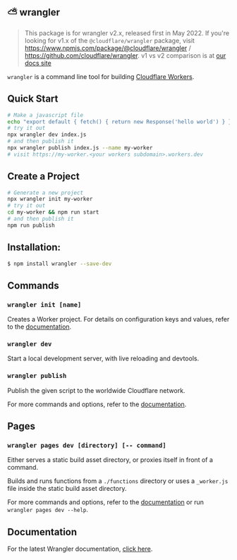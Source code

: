 ## ⛅️ wrangler

> This package is for wrangler v2.x, released first in May 2022. If you're looking for v1.x of the `@cloudflare/wrangler` package, visit https://www.npmjs.com/package/@cloudflare/wrangler / https://github.com/cloudflare/wrangler.  v1 vs v2 comparison is at [our docs site](https://developers.cloudflare.com/workers/wrangler/compare-v1-v2/)

`wrangler` is a command line tool for building [Cloudflare Workers](https://workers.cloudflare.com/).

## Quick Start

```bash
# Make a javascript file
echo "export default { fetch() { return new Response('hello world') } }" > index.js
# try it out
npx wrangler dev index.js
# and then publish it
npx wrangler publish index.js --name my-worker
# visit https://my-worker.<your workers subdomain>.workers.dev
```

## Create a Project

```bash
# Generate a new project
npx wrangler init my-worker
# try it out
cd my-worker && npm run start
# and then publish it
npm run publish
```

## Installation:

```bash
$ npm install wrangler --save-dev
```

## Commands

### `wrangler init [name]`

Creates a Worker project. For details on configuration keys and values, refer to the [documentation](https://developers.cloudflare.com/workers/cli-wrangler/configuration).

### `wrangler dev`

Start a local development server, with live reloading and devtools.

### `wrangler publish`

Publish the given script to the worldwide Cloudflare network.

For more commands and options, refer to the [documentation](https://developers.cloudflare.com/workers/cli-wrangler/commands).

## Pages

### `wrangler pages dev [directory] [-- command]`

Either serves a static build asset directory, or proxies itself in front of a command.

Builds and runs functions from a `./functions` directory or uses a `_worker.js` file inside the static build asset directory.

For more commands and options, refer to the [documentation](https://developers.cloudflare.com/pages/platform/functions#develop-and-preview-locally) or run `wrangler pages dev --help`.

## Documentation

For the latest Wrangler documentation, [click here](https://developers.cloudflare.com/workers/wrangler/).
